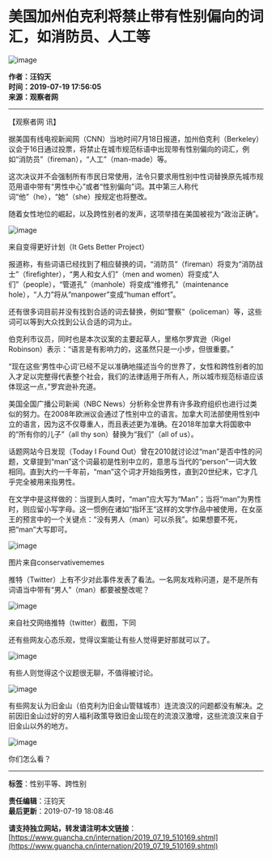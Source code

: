 # 美国加州伯克利将禁止带有性别偏向的词汇，如消防员、人工等

![image](https://i.guancha.cn/users/20190709100401208.png)

**作者：汪钧天**  
**时间：2019-07-19 17:56:05**  
**来源：观察者网**  

---

【观察者网 讯】

据美国有线电视新闻网（CNN）当地时间7月18日报道，加州伯克利（Berkeley）议会于16日通过投票，将禁止在城市规范标语中出现带有性别偏向的词汇，例如“消防员”（fireman），“人工”（man-made）等。

这次决议并不会强制所有市民日常使用，法令只要求用性别中性词替换原先城市规范用语中带有“男性中心”或者“性别偏向”词。其中第三人称代词“他”（he），“她”（she）按规定也将整改。

随着女性地位的崛起，以及跨性别者的发声，这项举措在美国被视为“政治正确”。

![image](https://i.guancha.cn/news/origin/2019/07/19/20190719163134791.png)

来自变得更好计划（It Gets Better Project）

报道称，有些词语已经找到了相应替换的词，“消防员”（fireman）将变为“消防战士”（firefighter），“男人和女人们”（men and women）将变成“人们”（people），“管道孔”（manhole）将变成“维修孔”（maintenance hole），“人力”将从“manpower”变成“human effort”。

还有很多词目前并没有找到合适的词去替换，例如“警察”（policeman）等，这些词可以等到大众找到公认合适的词为止。

伯克利市议员，同时也是本次议案的主要起草人，里格尔罗宾逊（Rigel Robinson）表示：“语言是有影响力的，这虽然只是一小步，但很重要。”

“现在这些‘男性中心词’已经不足以准确地描述当今的世界了，女性和跨性别者的加入才足以完整得代表整个社会，我们的法律适用于所有人，所以城市规范标语应该体现这一点，”罗宾逊补充道。

美国全国广播公司新闻（NBC News）分析称全世界有许多政府组织也进行过类似的努力。在2008年欧洲议会通过了性别中立的语言。加拿大司法部使用性别中立的语言，因为这不仅尊重人，而且表述更为准确。在2018年加拿大将国歌中的“所有你的儿子”（all thy son）替换为“我们”（all of us）。

话题网站今日发现（Today I Found Out）曾在2010就讨论过“man”是否中性的问题，文章提到“man”这个词最初是性别中立的，意思与当代的“person”一词大致相同。直到大约一千年前，“man”这个词才开始指男性，直到20世纪末，它才几乎完全被用来指男性。

在文学中是这样做的：当提到人类时，“man”应大写为“Man”；当将“man”为男性时，则应留小写字母。这一惯例在诸如“指环王”这样的文学作品中被使用，在女巫王的预言中的一个关键点：“没有男人（man）可以杀我”。如果想要不死，把“man”大写即可。

![image](https://i.guancha.cn/news/origin/2019/07/19/20190719125138234.png)

图片来自conservativememes

推特（Twitter）上有不少对此事件发表了看法。一名网友戏称问道，是不是所有词语当中带有“男人”（man）都要被整改呢？

![image](https://i.guancha.cn/news/origin/2019/07/19/20190719163625201.png)

来自社交网络推特（twitter）截图，下同

还有些网友心态乐观，觉得议案能让有些人觉得更好那就可以了。

![image](https://i.guancha.cn/news/origin/2019/07/19/20190719163725965.png)

有些人则觉得这个议题很无聊，不值得被讨论。

![image](https://i.guancha.cn/news/origin/2019/07/19/20190719163843401.png)

有些网友认为旧金山（伯克利为旧金山管辖城市）连流浪汉的问题都没有解决。之前因旧金山过好的穷人福利政策导致旧金山现在的流浪汉激增，这些流浪汉来自于旧金山以外的地方。

![image](https://i.guancha.cn/news/origin/2019/07/19/20190719164000212.png)

你们怎么看？

---

**标签**：性别平等、跨性别

**责任编辑**：汪钧天  
**最后更新**：2019-07-19 18:08:46  

**请支持独立网站，转发请注明本文链接**：[https://www.guancha.cn/internation/2019_07_19_510169.shtml](https://www.guancha.cn/internation/2019_07_19_510169.shtml)